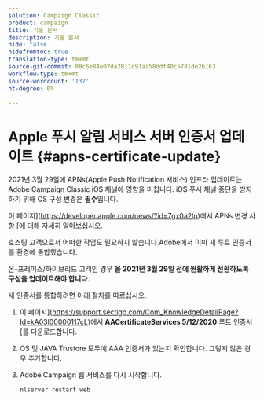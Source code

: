 ```yaml
---
solution: Campaign Classic
product: campaign
title: 기술 문서
description: 기술 문서
hide: false
hidefromtoc: true
translation-type: tm+mt
source-git-commit: 08c6e84e07da2811c91aa58ddf40c5781de2b163
workflow-type: tm+mt
source-wordcount: '137'
ht-degree: 0%

---
```



# Apple 푸시 알림 서비스 서버 인증서 업데이트 {#apns-certificate-update}

2021년 3월 29일에 APNs(Apple Push Notification 서비스) 인프라 업데이트는 Adobe Campaign Classic iOS 채널에 영향을 미칩니다. iOS 푸시 채널 중단을 방지하기 위해 OS 구성 변경은 **필수**&#x200B;입니다.

이 페이지](https://developer.apple.com/news/?id=7gx0a2lp)에서 APNs 변경 사항 [에 대해 자세히 알아보십시오.

호스팅 고객으로서 어떠한 작업도 필요하지 않습니다.Adobe에서 이미 새 루트 인증서를 환경에 통합했습니다.

온-프레미스/하이브리드 고객인 경우 **을 2021년 3월 29일 전에 원활하게 전환하도록 구성을 업데이트해야 합니다**.

새 인증서를 통합하려면 아래 절차를 따르십시오.

1. 이 페이지](https://support.sectigo.com/Com_KnowledgeDetailPage?Id=kA03l00000117cL)에서 **AACertificateServices 5/12/2020** 루트 인증서 [를 다운로드합니다.

1. OS 및 JAVA Trustore 모두에 AAA 인증서가 있는지 확인합니다. 그렇지 않은 경우 추가합니다.

1. Adobe Campaign 웹 서비스를 다시 시작합니다.

   ```
   nlserver restart web
   ```

